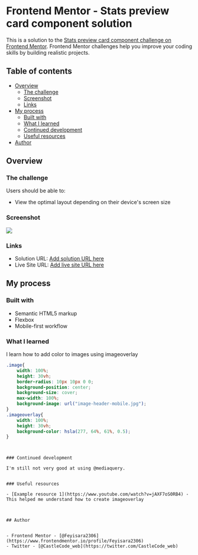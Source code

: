 # Frontend Mentor - Stats preview card component solution

This is a solution to the [Stats preview card component challenge on Frontend Mentor](https://www.frontendmentor.io/challenges/stats-preview-card-component-8JqbgoU62). Frontend Mentor challenges help you improve your coding skills by building realistic projects. 

## Table of contents

- [Overview](#overview)
  - [The challenge](#the-challenge)
  - [Screenshot](#screenshot)
  - [Links](#links)
- [My process](#my-process)
  - [Built with](#built-with)
  - [What I learned](#what-i-learned)
  - [Continued development](#continued-development)
  - [Useful resources](#useful-resources)
- [Author](#author)




## Overview

### The challenge

Users should be able to:

- View the optimal layout depending on their device's screen size

### Screenshot

![](./screenshot.jpg)


### Links

- Solution URL: [Add solution URL here](https://your-solution-url.com)
- Live Site URL: [Add live site URL here](https://your-live-site-url.com)

## My process

### Built with

- Semantic HTML5 markup
- Flexbox
- Mobile-first workflow


### What I learned

I learn how to add color to images using imageoverlay


```css
.image{
    width: 100%;
    height: 30vh;
    border-radius: 10px 10px 0 0;
    background-position: center;
    background-size: cover;
    max-width: 100%;
    background-image: url("image-header-mobile.jpg");
}
.imageoverlay{
    width: 100%;
    height: 30vh;
    background-color: hsla(277, 64%, 61%, 0.5);
}
```

```


### Continued development

I'm still not very good at using @mediaquery.


### Useful resources

- [Example resource 1](https://www.youtube.com/watch?v=jAXF7oS0RB4) - This helped me understand how to create imageoverlay



## Author


- Frontend Mentor - [@Feyisara2306](https://www.frontendmentor.io/profile/Feyisara2306)
- Twitter - [@CastleCode_web](https://twitter.com/CastleCode_web)


